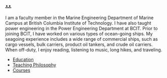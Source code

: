 # [..](index.md)

I am a faculty member in the Marine Engineering Department of Marine Campus at British Columbia Institute of Technology. I have also taught power engineering in the Power Engineering Department at BCIT. Prior to joining BCIT, I have worked on various types of ocean-going ships. My seagoing experience includes a wide range of commercial ships, such as cargo vessels, bulk carriers, product oil tankers, and crude oil carriers. When off-duty, I enjoy reading, listening to music, long hikes, and traveling.

- [Education](education.md)
- [Teaching Philosophy](philosophy.md)
- [Courses](courses.md)